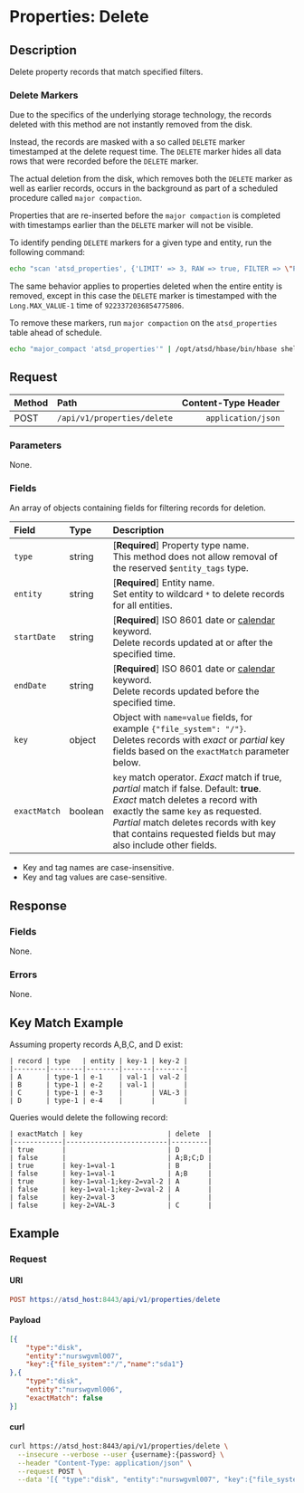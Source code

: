 # Properties: Delete

## Description

Delete property records that match specified filters.

### Delete Markers

Due to the specifics of the underlying storage technology, the records deleted with this method are not instantly removed from the disk. 

Instead, the records are masked with a so called `DELETE` marker timestamped at the delete request time. The `DELETE` marker hides all data rows that were recorded before the `DELETE` marker.

The actual deletion from the disk, which removes both the `DELETE` marker as well as earlier records, occurs in the background as part of a scheduled procedure called `major compaction`.

Properties that are re-inserted before the `major compaction` is completed with timestamps earlier than the `DELETE` marker will not be visible.

To identify pending `DELETE` markers for a given type and entity, run the following command:

```sh
echo "scan 'atsd_properties', {'LIMIT' => 3, RAW => true, FILTER => \"PrefixFilter('\\"prop_type\\":\\"entity_name\\"')\"}" | /opt/atsd/hbase/bin/hbase shell
```

The same behavior applies to properties deleted when the entire entity is removed, except in this case the `DELETE` marker is timestamped with the `Long.MAX_VALUE-1` time of `9223372036854775806`.

To remove these markers, run `major compaction` on the `atsd_properties` table ahead of schedule.

```sh
echo "major_compact 'atsd_properties'" | /opt/atsd/hbase/bin/hbase shell
```

## Request

| **Method** | **Path** | **Content-Type Header**|
|:---|:---|---:|
| POST | `/api/v1/properties/delete` | `application/json` |

### Parameters

None.

### Fields

An array of objects containing fields for filtering records for deletion.

| **Field**  | **Type** | **Description**  |
|:---|:---|:---|
| `type` | string | [**Required**] Property type name. <br>This method does not allow removal of the reserved `$entity_tags` type.|
| `entity` | string | [**Required**] Entity name. <br>Set entity to wildcard `*` to delete records for all entities.|
| `startDate` | string | [**Required**] ISO 8601 date or [calendar](../../../shared/calendar.md) keyword. <br>Delete records updated at or after the specified time. |
| `endDate` | string | [**Required**] ISO 8601 date or [calendar](../../../shared/calendar.md) keyword.<br>Delete records updated before the specified time. |
| `key` | object | Object with `name=value` fields, for example `{"file_system": "/"}`.<br>Deletes records with _exact_ or _partial_ key fields based on the `exactMatch` parameter below.|
| `exactMatch` | boolean | `key` match operator. _Exact_ match if true, _partial_ match if false. Default: **true**.<br>_Exact_ match deletes a record with exactly the same `key` as requested.<br>_Partial_ match deletes records with key that contains requested fields but may also include other fields.|

* Key and tag names are case-insensitive.
* Key and tag values are case-sensitive.

## Response

### Fields

None.

### Errors

None.

## Key Match Example

Assuming property records A,B,C, and D exist:

```ls
| record | type   | entity | key-1 | key-2 | 
|--------|--------|--------|-------|-------| 
| A      | type-1 | e-1    | val-1 | val-2 | 
| B      | type-1 | e-2    | val-1 |       | 
| C      | type-1 | e-3    |       | VAL-3 | 
| D      | type-1 | e-4    |       |       | 
```

Queries would delete the following record:

```ls
| exactMatch | key                     | delete  | 
|------------|-------------------------|---------| 
| true       |                         | D       | 
| false      |                         | A;B;C;D | 
| true       | key-1=val-1             | B       | 
| false      | key-1=val-1             | A;B     | 
| true       | key-1=val-1;key-2=val-2 | A       | 
| false      | key-1=val-1;key-2=val-2 | A       | 
| false      | key-2=val-3             |         | 
| false      | key-2=VAL-3             | C       | 
```

## Example

### Request

#### URI

```elm
POST https://atsd_host:8443/api/v1/properties/delete
```

#### Payload

```json
[{
    "type":"disk",
    "entity":"nurswgvml007",
    "key":{"file_system":"/","name":"sda1"}
},{
    "type":"disk",
    "entity":"nurswgvml006",
    "exactMatch": false
}]
```

#### curl

```sh
curl https://atsd_host:8443/api/v1/properties/delete \
  --insecure --verbose --user {username}:{password} \
  --header "Content-Type: application/json" \
  --request POST \
  --data '[{ "type":"disk", "entity":"nurswgvml007", "key":{"file_system":"/","name":"sda1"} }]'
```

